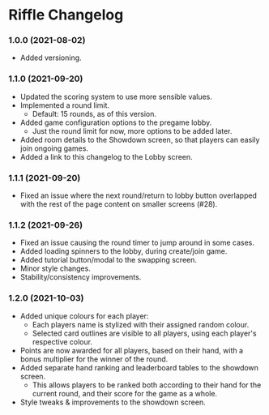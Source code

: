 # Riffle Changelog

### 1.0.0 (2021-08-02)
- Added versioning.

### 1.1.0 (2021-09-20)
- Updated the scoring system to use more sensible values.
- Implemented a round limit.
  - Default: 15 rounds, as of this version.
- Added game configuration options to the pregame lobby.
  - Just the round limit for now, more options to be added later.
- Added room details to the Showdown screen, so that players can easily join ongoing games.
- Added a link to this changelog to the Lobby screen.

### 1.1.1 (2021-09-20)
- Fixed an issue where the next round/return to lobby button overlapped with the rest of the page content on smaller screens (#28).

### 1.1.2 (2021-09-26)
- Fixed an issue causing the round timer to jump around in some cases.
- Added loading spinners to the lobby, during create/join game.
- Added tutorial button/modal to the swapping screen.
- Minor style changes.
- Stability/consistency improvements.

### 1.2.0 (2021-10-03)
- Added unique colours for each player:
  - Each players name is stylized with their assigned random colour.
  - Selected card outlines are visible to all players, using each player's respective colour.
- Points are now awarded for all players, based on their hand, with a bonus multiplier for the winner of the round.
- Added separate hand ranking and leaderboard tables to the showdown screen.
  - This allows players to be ranked both according to their hand for the current round, and their score for the game as a whole.
- Style tweaks & improvements to the showdown screen.

